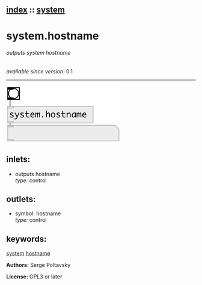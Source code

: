 [index](index.html) :: [system](category_system.html)
---

# system.hostname

###### outputs system hostname

*available since version:* 0.1

---




[![example](../examples/img/system.hostname.jpg)](../examples/pd/system.hostname.pd)









## inlets:

* outputs hostname<br>
_type:_ control



## outlets:

* symbol: hostname<br>
_type:_ control



## keywords:

[system](keywords/system.html)
[hostname](keywords/hostname.html)






**Authors:** Serge Poltavsky




**License:** GPL3 or later





